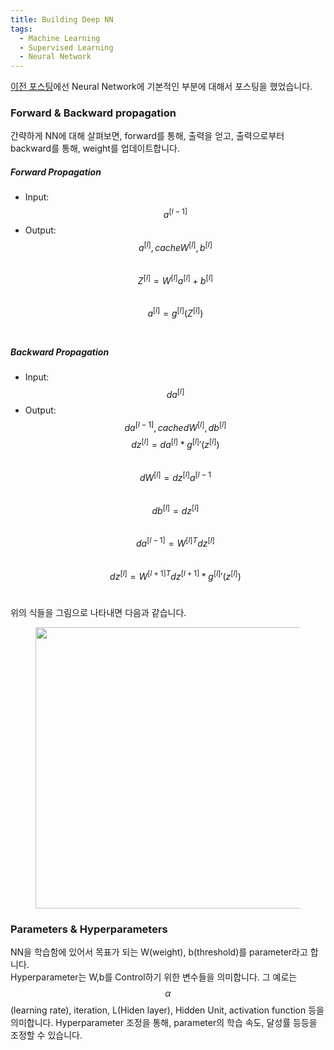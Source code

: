```yaml
---
title: Building Deep NN
tags:
  - Machine Learning
  - Supervised Learning
  - Neural Network
---
```


[이전 포스팅](https://nakkwan.github.io/2020/12/06/Neural_Network.html)에선 Neural Network에 기본적인 부분에 대해서 포스팅을 했었습니다. 
<!--more-->

### Forward & Backward propagation

간략하게 NN에 대해 살펴보면, forward를 통해, 출력을 얻고, 출력으로부터 backward를 통해, weight를 업데이트합니다.

##### Forward Propagation

- Input: $$a^{[l-1]}$$ 
- Output: $$a^{[l]}, cache W^{[l]}, b^{[l]}$$<br>
$$    Z^{[l]} = W^{[l]}a^{[l]} + b^{[l]}$$<br>
$$    a^{[l]} = g^{[l]}(Z^{[l]})$$<br>


##### Backward Propagation

- Input: $$da^{[l]}$$ 
- Output: $$da^{[l-1]}, cache dW^{[l]}, db^{[l]}$$
$$    dz^{[l]} = da^{[l]} * {g^{[l]}}'(z^{[l]})$$<br>
$$    dW^{[l]} = dz^{[l]}a^{[l-1}$$<br>
$$    db^{[l]} = dz^{[l]}$$<br>
$$    da^{[l-1]} = W^{[l]T}dz^{[l]}$$<br>
$$    dz^{[l]} = W^{[l+1]T}dz^{[l+1]} * {g^{[l]}}'(z^{[l]})$$<br>

위의 식들을 그림으로 나타내면 다음과 같습니다. <br>
<figure>
  <img src="https://user-images.githubusercontent.com/48177363/103478885-104daf00-4e0d-11eb-9865-94d72253f5cc.PNG" width="750" height="450">
	<center><figcaption><b></b></figcaption></center>
</figure>

### Parameters & Hyperparameters

NN을 학습함에 있어서 목표가 되는 W(weight), b(threshold)를 parameter라고 합니다. <br>
Hyperparameter는 W,b를 Control하기 위한 변수들을 의미합니다. 그 예로는 $$\alpha $$(learning rate), iteration, L(Hiden layer), Hidden Unit, activation function 등을 의미합니다. Hyperparameter 조정을 통해, parameter의 학습 속도, 달성률 등등을 조정할 수 있습니다.
